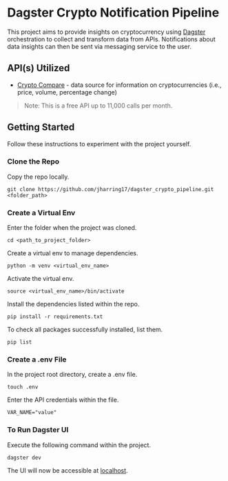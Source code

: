 # Dagster Crypto Notification Pipeline
This project aims to provide insights on cryptocurrency using [Dagster](https://docs.dagster.io/) orchestration to collect and transform data from APIs. Notifications about data insights can then be sent via messaging service to the user.

## API(s) Utilized

- [Crypto Compare](https://cryptocompare.com) - data source for information on cryptocurrencies (i.e., price, volume, percentage change)
> Note: This is a free API up to 11,000 calls per month.

## Getting Started
Follow these instructions to experiment with the project yourself.
### Clone the Repo
Copy the repo locally.

```git clone https://github.com/jharring17/dagster_crypto_pipeline.git <folder_path>```

### Create a Virtual Env
Enter the folder when the project was cloned.

```cd <path_to_project_folder>```

Create a virtual env to manage dependencies.

```python -m venv <virtual_env_name>```

Activate the virtual env.

```source <virtual_env_name>/bin/activate```

Install the dependencies listed within the repo.

```pip install -r requirements.txt```

To check all packages successfully installed, list them.

```pip list```

### Create a .env File
In the project root directory, create a .env file.

```touch .env```

Enter the API credentials within the file.

```VAR_NAME="value"```

### To Run Dagster UI
Execute the following command within the project.

```dagster dev```

The UI will now be accessible at [localhost](localhost:3000).